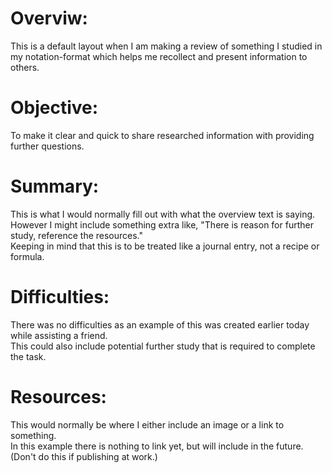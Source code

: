 # Overviw:
This is a default layout when I am making a review of something I studied in my notation-format which helps me recollect and present information to others.
<br>
# Objective:
To make it clear and quick to share researched information with providing further questions.
<br>
# Summary:
This is what I would normally fill out with what the overview text is saying.
<br>However I might include something extra like, "There is reason for further study, reference the resources."
<br>Keeping in mind that this is to be treated like a journal entry, not a recipe or formula.
<br>
# Difficulties: 
There was no difficulties as an example of this was created earlier today while assisting a friend.
<br>This could also include potential further study that is required to complete the task.
<br>
# Resources:
This would normally be where I either include an image or a link to something.
<br>In this example there is nothing to link yet, but will include in the future. (Don't do this if publishing at work.)
